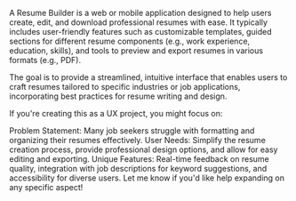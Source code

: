 A Resume Builder is a web or mobile application designed to help users create, edit, and download professional resumes with ease. It typically includes user-friendly features such as customizable templates, guided sections for different resume components (e.g., work experience, education, skills), and tools to preview and export resumes in various formats (e.g., PDF).

The goal is to provide a streamlined, intuitive interface that enables users to craft resumes tailored to specific industries or job applications, incorporating best practices for resume writing and design.

If you're creating this as a UX project, you might focus on:

Problem Statement: Many job seekers struggle with formatting and organizing their resumes effectively.
User Needs: Simplify the resume creation process, provide professional design options, and allow for easy editing and exporting.
Unique Features: Real-time feedback on resume quality, integration with job descriptions for keyword suggestions, and accessibility for diverse users.
Let me know if you'd like help expanding on any specific aspect!

